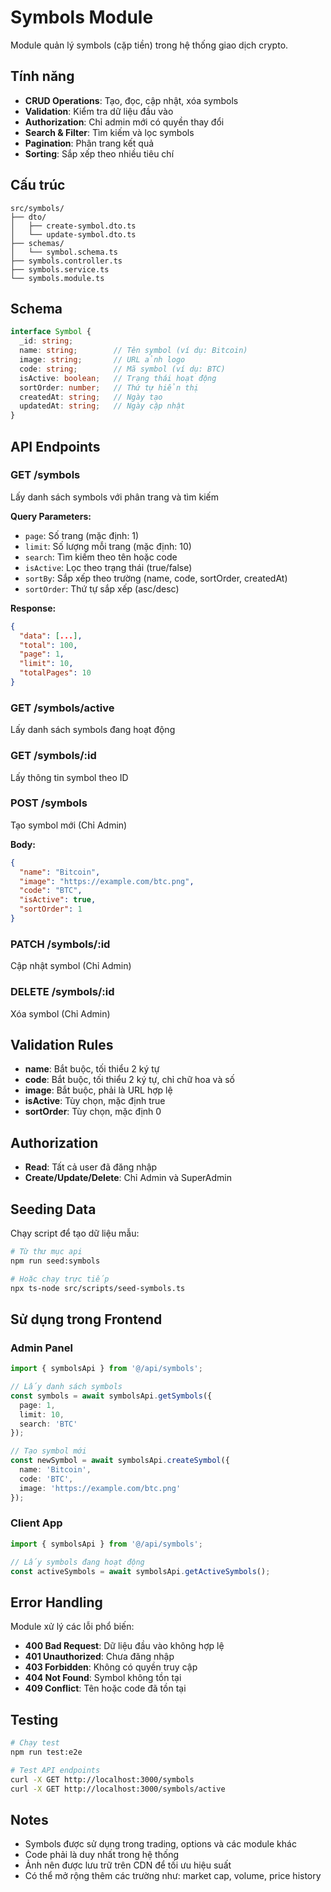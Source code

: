# Symbols Module

Module quản lý symbols (cặp tiền) trong hệ thống giao dịch crypto.

## Tính năng

- **CRUD Operations**: Tạo, đọc, cập nhật, xóa symbols
- **Validation**: Kiểm tra dữ liệu đầu vào
- **Authorization**: Chỉ admin mới có quyền thay đổi
- **Search & Filter**: Tìm kiếm và lọc symbols
- **Pagination**: Phân trang kết quả
- **Sorting**: Sắp xếp theo nhiều tiêu chí

## Cấu trúc

```
src/symbols/
├── dto/
│   ├── create-symbol.dto.ts
│   └── update-symbol.dto.ts
├── schemas/
│   └── symbol.schema.ts
├── symbols.controller.ts
├── symbols.service.ts
└── symbols.module.ts
```

## Schema

```typescript
interface Symbol {
  _id: string;
  name: string;        // Tên symbol (ví dụ: Bitcoin)
  image: string;       // URL ảnh logo
  code: string;        // Mã symbol (ví dụ: BTC)
  isActive: boolean;   // Trạng thái hoạt động
  sortOrder: number;   // Thứ tự hiển thị
  createdAt: string;   // Ngày tạo
  updatedAt: string;   // Ngày cập nhật
}
```

## API Endpoints

### GET /symbols
Lấy danh sách symbols với phân trang và tìm kiếm

**Query Parameters:**
- `page`: Số trang (mặc định: 1)
- `limit`: Số lượng mỗi trang (mặc định: 10)
- `search`: Tìm kiếm theo tên hoặc code
- `isActive`: Lọc theo trạng thái (true/false)
- `sortBy`: Sắp xếp theo trường (name, code, sortOrder, createdAt)
- `sortOrder`: Thứ tự sắp xếp (asc/desc)

**Response:**
```json
{
  "data": [...],
  "total": 100,
  "page": 1,
  "limit": 10,
  "totalPages": 10
}
```

### GET /symbols/active
Lấy danh sách symbols đang hoạt động

### GET /symbols/:id
Lấy thông tin symbol theo ID

### POST /symbols
Tạo symbol mới (Chỉ Admin)

**Body:**
```json
{
  "name": "Bitcoin",
  "image": "https://example.com/btc.png",
  "code": "BTC",
  "isActive": true,
  "sortOrder": 1
}
```

### PATCH /symbols/:id
Cập nhật symbol (Chỉ Admin)

### DELETE /symbols/:id
Xóa symbol (Chỉ Admin)

## Validation Rules

- **name**: Bắt buộc, tối thiểu 2 ký tự
- **code**: Bắt buộc, tối thiểu 2 ký tự, chỉ chữ hoa và số
- **image**: Bắt buộc, phải là URL hợp lệ
- **isActive**: Tùy chọn, mặc định true
- **sortOrder**: Tùy chọn, mặc định 0

## Authorization

- **Read**: Tất cả user đã đăng nhập
- **Create/Update/Delete**: Chỉ Admin và SuperAdmin

## Seeding Data

Chạy script để tạo dữ liệu mẫu:

```bash
# Từ thư mục api
npm run seed:symbols

# Hoặc chạy trực tiếp
npx ts-node src/scripts/seed-symbols.ts
```

## Sử dụng trong Frontend

### Admin Panel
```typescript
import { symbolsApi } from '@/api/symbols';

// Lấy danh sách symbols
const symbols = await symbolsApi.getSymbols({
  page: 1,
  limit: 10,
  search: 'BTC'
});

// Tạo symbol mới
const newSymbol = await symbolsApi.createSymbol({
  name: 'Bitcoin',
  code: 'BTC',
  image: 'https://example.com/btc.png'
});
```

### Client App
```typescript
import { symbolsApi } from '@/api/symbols';

// Lấy symbols đang hoạt động
const activeSymbols = await symbolsApi.getActiveSymbols();
```

## Error Handling

Module xử lý các lỗi phổ biến:

- **400 Bad Request**: Dữ liệu đầu vào không hợp lệ
- **401 Unauthorized**: Chưa đăng nhập
- **403 Forbidden**: Không có quyền truy cập
- **404 Not Found**: Symbol không tồn tại
- **409 Conflict**: Tên hoặc code đã tồn tại

## Testing

```bash
# Chạy test
npm run test:e2e

# Test API endpoints
curl -X GET http://localhost:3000/symbols
curl -X GET http://localhost:3000/symbols/active
```

## Notes

- Symbols được sử dụng trong trading, options và các module khác
- Code phải là duy nhất trong hệ thống
- Ảnh nên được lưu trữ trên CDN để tối ưu hiệu suất
- Có thể mở rộng thêm các trường như: market cap, volume, price history
